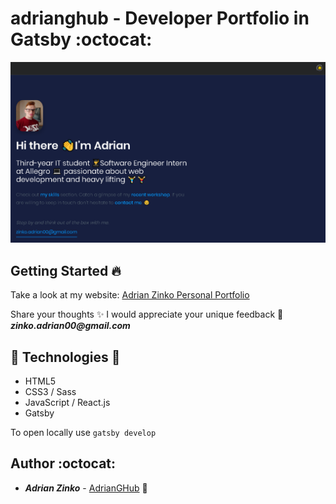 # adrianghub - Developer Portfolio in Gatsby :octocat:

![Website screenshot presenting hero section](src/github/github-portfolio-capture.png)



## Getting Started :fire:

Take a look at my website: [Adrian Zinko Personal Portfolio](https://adrianghub.netlify.app) 

Share your thoughts ✨ I would appreciate your unique feedback 🙌 *__zinko.adrian00@gmail.com__*



## :gem: Technologies :gem:

- HTML5
- CSS3 / Sass
- JavaScript / React.js
- Gatsby


To open locally use `gatsby develop`


## Author :octocat:

* **_Adrian Zinko_** - [AdrianGHub](https://github.com/adrianghub/dev-portfolio) :link:
